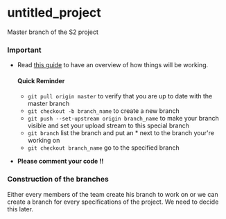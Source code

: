 # untitled_project
Master branch of the S2 project 

### Important
 - Read [this guide](https://gist.github.com/andrewtkemp1/fa8f28e867e17559b931c3f6de9a4b9e)
   to have an overview of how things will be working.
   
   #### Quick Reminder
    - `git pull origin master` to verify that you are up to date with the master branch
    - `git checkout -b branch_name` to create a new branch
    - `git push --set-upstream origin branch_name` to make your branch visible and set your upload stream to this special              branch
    - `git branch` list the branch and put an * next to the branch your're working on
    - `git checkout branch_name` go to the specified branch
    
 - **Please comment your code !!**

### Construction of the branches

Either every members of the team create his branch to work on or 
we can create a branch for every specifications of the project.
We need to decide this later.
